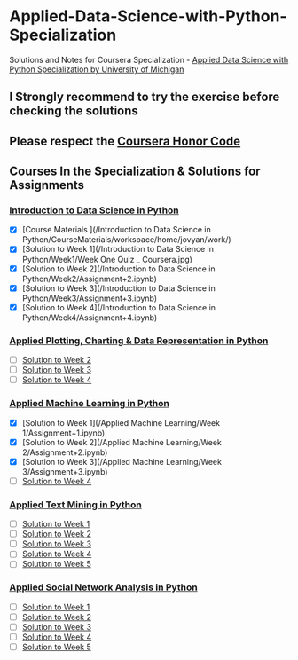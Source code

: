 # Applied-Data-Science-with-Python-Specialization
Solutions and Notes for Coursera Specialization - [Applied Data Science with Python Specialization by University of Michigan](https://www.coursera.org/specializations/data-science-python)

## I Strongly recommend to try the exercise before checking the solutions

## Please respect the [Coursera Honor Code](https://learner.coursera.help/hc/en-us/articles/209818863)

## Courses In the Specialization & Solutions for Assignments

### [Introduction to Data Science in Python](https://www.coursera.org/learn/python-data-analysis)
- [x] [Course Materials ](/Introduction to Data Science in Python/CourseMaterials/workspace/home/jovyan/work/)
- [x] [Solution to Week 1](/Introduction to Data Science in Python/Week1/Week One Quiz _ Coursera.jpg)
- [x] [Solution to Week 2](/Introduction to Data Science in Python/Week2/Assignment+2.ipynb)
- [x] [Solution to Week 3](/Introduction to Data Science in Python/Week3/Assignment+3.ipynb)
- [x] [Solution to Week 4](/Introduction to Data Science in Python/Week4/Assignment+4.ipynb)

### [Applied Plotting, Charting & Data Representation in Python](https://www.coursera.org/learn/python-plotting)
- [ ] [Solution to Week 2]()
- [ ] [Solution to Week 3]()
- [ ] [Solution to Week 4]()

### [Applied Machine Learning in Python](https://www.coursera.org/learn/python-machine-learning)
- [x] [Solution to Week 1](/Applied Machine Learning/Week 1/Assignment+1.ipynb)
- [x] [Solution to Week 2](/Applied Machine Learning/Week 2/Assignment+2.ipynb)
- [x] [Solution to Week 3](/Applied Machine Learning/Week 3/Assignment+3.ipynb)
- [ ] [Solution to Week 4]()

### [Applied Text Mining in Python](https://www.coursera.org/learn/python-text-mining)
- [ ] [Solution to Week 1]()
- [ ] [Solution to Week 2]()
- [ ] [Solution to Week 3]()
- [ ] [Solution to Week 4]()
- [ ] [Solution to Week 5]()

### [Applied Social Network Analysis in Python](https://www.coursera.org/learn/python-social-network-analysis)
- [ ] [Solution to Week 1]()
- [ ] [Solution to Week 2]()
- [ ] [Solution to Week 3]()
- [ ] [Solution to Week 4]()
- [ ] [Solution to Week 5]()
